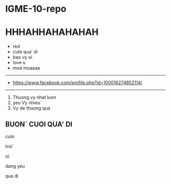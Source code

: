 # IGME-10-repo
# HHHAHHAHAHAHAH
- red
- cute qua' di
- bao vy oi
- love u
- moa moaaaa
---
- https://www.facebook.com/profile.php?id=100016274852114/
---

1. Thuong vy nhat luon
2. yeu Vy nhieu`
3. Vy de thuong qua
## BUON` CUOI QUA' DI
*cute*

troi`

oi

dang yeu

qua di
